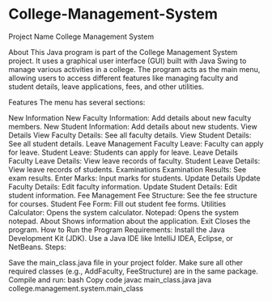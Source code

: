 # College-Management-System
Project Name College Management System

About This Java program is part of the College Management System project. It uses a graphical user interface (GUI) built with Java Swing to manage various activities in a college. The program acts as the main menu, allowing users to access different features like managing faculty and student details, leave applications, fees, and other utilities.

Features The menu has several sections:

New Information New Faculty Information: Add details about new faculty members. New Student Information: Add details about new students.
View Details View Faculty Details: See all faculty details. View Student Details: See all student details.
Leave Management Faculty Leave: Faculty can apply for leave. Student Leave: Students can apply for leave.
Leave Details Faculty Leave Details: View leave records of faculty. Student Leave Details: View leave records of students.
Examinations Examination Results: See exam results. Enter Marks: Input marks for students.
Update Details Update Faculty Details: Edit faculty information. Update Student Details: Edit student information.
Fee Management Fee Structure: See the fee structure for courses. Student Fee Form: Fill out student fee forms.
Utilities Calculator: Opens the system calculator. Notepad: Opens the system notepad.
About Shows information about the application.
Exit Closes the program. How to Run the Program Requirements:
Install the Java Development Kit (JDK). Use a Java IDE like IntelliJ IDEA, Eclipse, or NetBeans. Steps:

Save the main_class.java file in your project folder. Make sure all other required classes (e.g., AddFaculty, FeeStructure) are in the same package. Compile and run: bash Copy code javac main_class.java java college.management.system.main_class